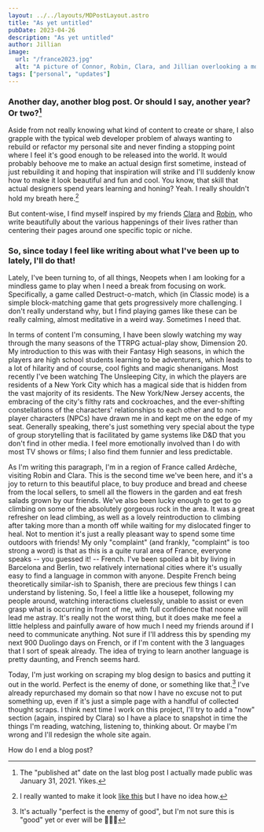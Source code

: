 ```yaml
---
layout: ../../layouts/MDPostLayout.astro
title: "As yet untitled"
pubDate: 2023-04-26
description: "As yet untitled"
author: Jillian
image:
  url: "/france2023.jpg"
  alt: "A picture of Connor, Robin, Clara, and Jillian overlooking a mountainous view"
tags: ["personal", "updates"]
---
```


### Another day, another blog post. Or should I say, another year? Or two?[^1] 

Aside from not really knowing what kind of content to create or share, I also grapple with the typical web developer problem of always wanting to rebuild or refactor my personal site and never finding a stopping point where I feel it's good enough to be released into the world. It would probably behoove me to make an actual design first sometime, instead of just rebuilding it and hoping that inspiration will strike and I'll suddenly know how to make it look beautiful and fun and cool. You know, that skill that actual designers spend years learning and honing? Yeah. I really shouldn't hold my breath here.[^2] 

But content-wise, I find myself inspired by my friends [Clara](https://clarale.com/) and [Robin](https://robinmetral.com/), who write beautifully about the various happenings of their lives rather than centering their pages around one specific topic or niche. 

### So, since today I feel like writing about what I've been up to lately, I'll do that!

Lately, I've been turning to, of all things, Neopets when I am looking for a mindless game to play when I need a break from focusing on work. Specifically, a game called Destruct-o-match, which (in Classic mode) is a simple block-matching game that gets progressively more challenging. I don't really understand why, but I find playing games like these can be really calming, almost meditative in a weird way. Sometimes I need that.

In terms of content I'm consuming, I have been slowly watching my way through the many seasons of the TTRPG actual-play show, Dimension 20. My introduction to this was with their Fantasy High seasons, in which the players are high school students learning to be adventurers, which leads to a lot of hilarity and of course, cool fights and magic shenanigans. Most recently I've been watching The Unsleeping City, in which the players are residents of a New York City which has a magical side that is hidden from the vast majority of its residents. The New York/New Jersey accents, the embracing of the city's filthy rats and cockroaches, and the ever-shifting constellations of the characters' relationships to each other and to non-player characters (NPCs) have drawn me in and kept me on the edge of my seat. Generally speaking, there's just something very special about the type of group storytelling that is facilitated by game systems like D&D that you don't find in other media. I feel more emotionally involved than I do with most TV shows or films; I also find them funnier and less predictable.

As I'm writing this paragraph, I'm in a region of France called Ardèche, visiting Robin and Clara. This is the second time we've been here, and it's a joy to return to this beautiful place, to buy produce and bread and cheese from the local sellers, to smell all the flowers in the garden and eat fresh salads grown by our friends. We've also been lucky enough to get to go climbing on some of the absolutely gorgeous rock in the area. It was a great refresher on lead climbing, as well as a lovely reintroduction to climbing after taking more than a month off while waiting for my dislocated finger to heal. Not to mention it's just a really pleasant way to spend some time outdoors with friends! My only "complaint" (and frankly, "complaint" is too strong a word) is that as this is a quite rural area of France, everyone speaks -- you guessed it! -- French. I've been spoiled a bit by living in Barcelona and Berlin, two relatively international cities where it's usually easy to find a language in common with anyone. Despite French being theoretically similar-ish to Spanish, there are precious few things I can understand by listening. So, I feel a little like a housepet, following my people around, watching interactions cluelessly, unable to assist or even grasp what is occurring in front of me, with full confidence that noone will lead me astray. It's really not the worst thing, but it does make me feel a little helpless and painfully aware of how much I need my friends around if I need to communicate anything. Not sure if I'll address this by spending my next 900 Duolingo days on French, or if I'm content with the 3 languages that I sort of speak already. The idea of trying to learn another language is pretty daunting, and French seems hard.

Today, I'm just working on scraping my blog design to basics and putting it out in the world. Perfect is the enemy of done, or something like that.[^3] I've already repurchased my domain so that now I have no excuse not to put something up, even if it's just a simple page with a handful of collected thought scraps. I think next time I work on this project, I'll try to add a "now" section (again, inspired by Clara) so I have a place to snapshot in time the things I'm reading, watching, listening to, thinking about. Or maybe I'm wrong and I'll redesign the whole site again. 

How do I end a blog post?



[^1]: The "published at" date on the last blog post I actually made public was January 31, 2021. Yikes.

[^2]: I really wanted to make it look [like this](https://www.pinterest.com/pin/824721750526916102/) but I have no idea how.

[^3]: It's actually "perfect is the enemy of good", but I'm not sure this is "good" yet or ever will be 🤷🏻‍♀️
